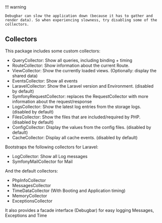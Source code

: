 !!! warning

    Debugbar can slow the application down (because it has to gather and render data). So when experiencing slowness, try disabling some of the collectors.

## Collectors
This package includes some custom collectors:

- QueryCollector: Show all queries, including binding + timing
- RouteCollector: Show information about the current Route.
- ViewCollector: Show the currently loaded views. (Optionally: display the shared data)
- EventsCollector: Show all events
- LaravelCollector: Show the Laravel version and Environment. (disabled by default)
- SymfonyRequestCollector: replaces the RequestCollector with more information about the request/response
- LogsCollector: Show the latest log entries from the storage logs. (disabled by default)
- FilesCollector: Show the files that are included/required by PHP. (disabled by default)
- ConfigCollector: Display the values from the config files. (disabled by default)
- CacheCollector: Display all cache events. (disabled by default)

Bootstraps the following collectors for Laravel:
- LogCollector: Show all Log messages
- SymfonyMailCollector for Mail

And the default collectors:
- PhpInfoCollector
- MessagesCollector
- TimeDataCollector (With Booting and Application timing)
- MemoryCollector
- ExceptionsCollector

It also provides a facade interface (Debugbar) for easy logging Messages, Exceptions and Time